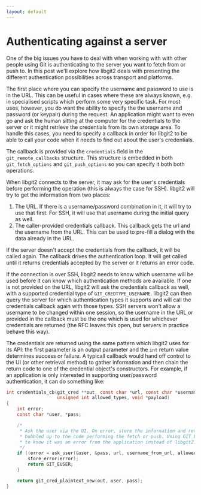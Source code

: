 ```yaml
---
layout: default
---
```


# Authenticating against a server

One of the big issues you have to deal with when working with with
other people using Git is authenticating to the server you want to
fetch from or push to. In this post we'll explore how libgit2 deals
with presenting the different authentication possibilities across
transport and platforms.

The first place where you can specify the username and password to use
is in the URL. This can be useful in cases where these are always
known, e.g. in specialised scripts which perform some very specific
task. For most uses, however, you do want the ability to specify the
the username and password (or keypair) during the request. An
application might want to even go and ask the human sitting at the
computer for the credentials to the server or it might retrieve the
credentials from its own storage area. To handle this cases, you need
to specify a callback in order for libgit2 to be able to call your
code when it needs to find out about the user's credentials.

The callback is provided via the `credentials` field in the
`git_remote_callbacks` structure. This structure is embedded in both
`git_fetch_options` and `git_push_options` so you can specify it both
both operations.

When libgit2 connects to the server, it may ask for the user's
credentials before performing the operation (this is always the case
for SSH). libgit2 will try to get the information from two places:

1. The URL. If there is a username/password combination in it, it will
   try to use that first. For SSH, it will use that username during
   the initial query as well.
2. The caller-provided credentials callback. This callback gets the
   url and the username from the URL. This can be used to pre-fill a
   dialog with the data already in the URL.

If the server doesn't accept the credentials from the callback, it
will be called again. The callback drives the authentication loop. It
will get called until it returns credentials accepted by the server or
it returns an error code.

If the connection is over SSH, libgit2 needs to know which username
will be used before it can know which authentication methods are
available. If one is not provided on the URL, libgit2 will ask the
credentials callback as well, with a supported credential type of
`GIT_CREDTYPE_USERNAME`. libgit2 can then query the server for which
authentication types it supports and will call the credentials
callback again with those types. SSH servers won't allow a username to
be changed within one session, so the username in the URL or provided
in the callback must be the one which is used for whichever
credentials are returned (the RFC leaves this open, but servers in
practice behave this way).

The credentials are returned using the same pattern which libgit2 uses
for its API: the first parameter is an output parameter and the `int`
return value determines success or failure. A typicall callback would
hand off control to the UI (or other retrieval method) to gather
information and then chain the return code to one of the credential
object's constructors. For example, if an application is only
interested in supporting user/password authentication, it can do something like:

```C
int credentials_cb(git_cred **out, const char *url, const char *username_from_url,
                   unsigned int allowed_types, void *payload)
{
    int error;
	const char *user, *pass;

    /*
     * Ask the user via the UI. On error, store the information and return GIT_EUSER which will be
	 * bubbled up to the code performing the fetch or push. Using GIT_EUSER allows the application
	 * to know it was an error from the application instead of libgit2.
     */
    if ((error = ask_user(&user, &pass, url, username_from_url, allowed_types)) < 0) {
        store_error(error);
        return GIT_EUSER;
    }

	return git_cred_plaintext_new(out, user, pass);
}
```
